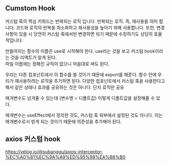 ## Cumstom Hook

커스텀 훅의 핵심 키워드는 반복되는 로직 입니다. 반복되는 로직. 즉, 재사용을 의미 합니다. 
코드와 로직의 반복을 최소화하고 재사용성을 높이기 위해 사용합니다. 
또한, 변경사항이 있을 시 당연히 커스텀 훅에서만 변경하면 되기 때문에 수정하기도 상당히 효율적입니다.   

만들어지는 함수의 이름은 use로 시작해야 한다. use라는 것을 보고 커스텀 hook이라는 것을 리액트가 알게 된다.   
파일 이름에는 정해진 규칙이 없으니 마음대로 써도 된다.

우리는 다른 컴포넌트에서 이 함수를 쓸 것이기 때문에 export를 해준다.
함수 안에 우리가 재사용하려는 로직을 추가하면 된다.
다양한 컴포넌트에서 커스텀 훅을 사용한다고 해서 같은 상태나 효과를 공유하는 것은 아니다. 단지 로직만 공유
   
매겨변수도 넘겨줄 수 있는데 (변수명 = 디폴트값) 이렇게 디폴트값을 설정해줄 수 있다.
   
매개변수는 useEffect에서 정의한 것도, 커스텀 훅 외부에서 설정된 것도 아니다. 이는 매개변수로서 받게 되는 것이기 때문에 의존성을 추가해야 된다.

## axios 커스텀 hook

https://velog.io/@subanggu/axios-interceptor-%EC%A0%81%EC%9A%A9%ED%95%98%EA%B8%B0